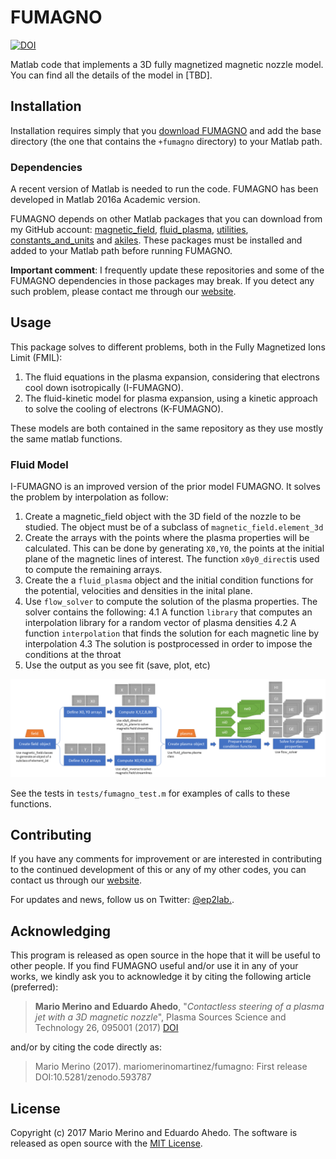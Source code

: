 FUMAGNO
=======

[![DOI](https://zenodo.org/badge/86265405.svg)](https://zenodo.org/badge/latestdoi/86265405)

Matlab code that implements a 3D fully magnetized magnetic nozzle model.
You can find all the details of the model in [TBD].

## Installation

Installation requires simply that you 
[download FUMAGNO](https://github.com/ep2lab/fumagno/archive/master.zip) 
and add the base directory (the one that contains the `+fumagno` directory) to 
your Matlab path.

### Dependencies

A recent version of Matlab is needed to run the code. 
FUMAGNO has been developed in Matlab 2016a Academic version. 

FUMAGNO depends on other Matlab packages that you can download from my GitHub
account:
[magnetic_field](https://github.com/ep2lab/magnetic_field),
[fluid_plasma](https://github.com/ep2lab/fluid_plasma),
[utilities](https://github.com/ep2lab/utilities),
[constants_and_units](https://github.com/ep2lab/constants_and_units)
and [akiles](https://github.com/ep2lab/akiles). These packages must be installed and added to your Matlab path before
running FUMAGNO.


**Important comment**: I frequently update these repositories and some of the
FUMAGNO dependencies in those packages may break. If you detect any such
problem, please contact me through our 
[website](http://ep2lab.uc3m.es/).

## Usage

This package solves to different problems, both in the Fully Magnetized Ions Limit (FMIL):
 1. The fluid equations in the plasma expansion, considering that electrons cool down isotropically (I-FUMAGNO).
 2. The fluid-kinetic model for plasma expansion, using a kinetic approach to solve the cooling of electrons (K-FUMAGNO).

These models are both contained in the same repository as they use mostly the same matlab functions.

### Fluid Model

I-FUMAGNO is an improved version of the prior model FUMAGNO. It solves the problem by interpolation as follow:

1. Create a magnetic_field object with the 3D field of the nozzle 
to be studied. The object must be of a subclass of `magnetic_field.element_3d`
2. Create the arrays with the points where the plasma properties will be
calculated. This can be done  by generating `X0,Y0`, the points
at the initial plane of the magnetic lines of interest. The function `x0y0_direct`is used to compute the remaining arrays.
3. Create the a `fluid_plasma` object and the initial condition functions
for the potential, velocities and densities in the inital plane.
4. Use `flow_solver` to compute the solution of the plasma properties. The solver contains the following: 
    4.1 A function `library` that computes an interpolation library for a random vector of plasma densities 
    4.2 A function `interpolation` that finds the solution for each magnetic line by interpolation 
    4.3 The solution is postprocessed in order to impose the conditions at the throat 
5. Use the output as you see fit (save, plot, etc)

![Example workflow diagram](/docs/figs/fumagno-workflow.png "FUMAGNO example workflow")

See the tests in `tests/fumagno_test.m` for examples of calls to these functions.

## Contributing

If you have any comments for improvement or 
are interested in contributing to the continued 
development of this or any of my other codes, you can contact us
through our [website](http://ep2.uc3m.es/). 

For updates and news, follow us on Twitter: [@ep2lab.](https://twitter.com/ep2lab).

## Acknowledging 

This program is released as open source in the hope that it will be useful to
other people. If you find FUMAGNO useful and/or use it in any of your works, we kindly ask you
to acknowledge it by citing the following article (preferred):

> **Mario Merino and Eduardo Ahedo**, 
"_Contactless steering of a plasma jet with a 3D magnetic nozzle_", 
Plasma Sources Science and Technology 26, 095001 (2017) 
[DOI](http://iopscience.iop.org/article/10.1088/1361-6595/aa8061)

and/or by citing the code directly as:

> Mario Merino (2017). mariomerinomartinez/fumagno: First release DOI:10.5281/zenodo.593787

## License

Copyright (c) 2017 Mario Merino and Eduardo Ahedo. The software is released as open source with the [MIT License](LICENSE.md).

